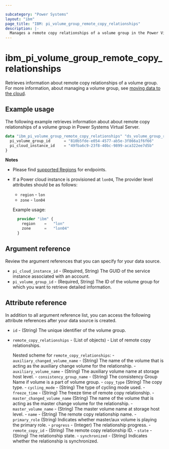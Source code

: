```yaml
---

subcategory: "Power Systems"
layout: "ibm"
page_title: "IBM: pi_volume_group_remote_copy_relationships"
description: |-
  Manages a remote copy relationships of a volume group in the Power Virtual Server cloud.
---
```


# ibm_pi_volume_group_remote_copy_relationships
Retrieves information about remote copy relationships of a volume group. For more information, about managing a volume group, see [moving data to the cloud](https://cloud.ibm.com/docs/power-iaas?topic=power-iaas-moving-data-to-the-cloud).

## Example usage
The following example retrieves information about about remote copy relationships of a volume group in Power Systems Virtual Server.

```terraform
data "ibm_pi_volume_group_remote_copy_relationships" "ds_volume_group_remote_copy_relationships" {
  pi_volume_group_id      = "810b5fde-e054-4577-ab5e-3f866a1f6f66"
  pi_cloud_instance_id    = "49fba6c9-23f8-40bc-9899-aca322ee7d5b"
}
```
**Notes**
* Please find [supported Regions](https://cloud.ibm.com/apidocs/power-cloud#endpoint) for endpoints.
* If a Power cloud instance is provisioned at `lon04`, The provider level attributes should be as follows:
  * `region` - `lon`
  * `zone` - `lon04`
  
  Example usage:
  ```terraform
    provider "ibm" {
      region    =   "lon"
      zone      =   "lon04"
    }
  ```
  
## Argument reference
Review the argument references that you can specify for your data source. 

- `pi_cloud_instance_id` - (Required, String) The GUID of the service instance associated with an account.
- `pi_volume_group_id` - (Required, String) The ID of the volume group for which you want to retrieve detailed information.

## Attribute reference
In addition to all argument reference list, you can access the following attribute references after your data source is created. 

- `id` - (String) The unique identifier of the volume group.
- `remote_copy_relationships` - (List of objects) - List of remote copy relationships.

  Nested scheme for `remote_copy_relationships`:
      - `auxiliary_changed_volume_name` - (String) The name of the volume that is acting as the auxiliary change volume for the relationship.
      - `auxiliary_volume_name` - (String) The auxiliary volume name at storage host level.
      - `consistency_group_name` - (String) The consistency Group Name if volume is a part of volume group.
      - `copy_type` (String) The copy type.
      - `cycling_mode` - (String) The type of cycling mode used.
      - `freeze_time` - (String) The freeze time of remote copy relationship.
      - `master_changed_volume_name` (String) The name of the volume that is acting as the master change volume for the relationship.
      - `master_volume_name` - (String) The master volume name at storage host level.
      - `name` - (String) The remote copy relationship name.
      - `primary_role` (String) Indicates whether master/aux volume is playing the primary role.
      - `progress` - (Integer) The relationship progress.
      - `remote_copy_id` - (String) The remote copy relationship ID.
      - `state` - (String) The relationship state.
      - `synchronized` - (String) Indicates whether the relationship is synchronized.